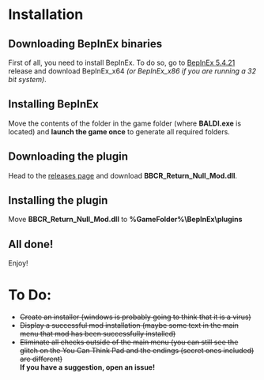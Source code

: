 # Installation

## Downloading BepInEx binaries
First of all, you need to install BepInEx. To do so, go to [BepInEx 5.4.21](https://github.com/BepInEx/BepInEx/releases/tag/v5.4.21) release and download BepInEx_x64 *(or BepInEx_x86 if you are running a 32 bit system)*.

## Installing BepInEx
Move the contents of the folder in the game folder (where **BALDI.exe** is located) and **launch the game once** to generate all required folders.

## Downloading the plugin
Head to the [releases page](https://github.com/artv15/BBCR-Return-Null-BepInEx-Mod/releases) and download **BBCR_Return_Null_Mod.dll**.

## Installing the plugin
Move **BBCR_Return_Null_Mod.dll** to **%GameFolder%\BepInEx\plugins**

## All done!
Enjoy!

# To Do:
 - ~~Create an installer (windows is probably going to think that it is a virus)~~
 - ~~Display a successful mod installation (maybe some text in the main menu that mod has been successfully installed)~~
 - ~~Eliminate all checks outside of the main menu (you can still see the glitch on the You Can Think Pad and the endings (secret ones included) are different)~~\
**If you have a suggestion, open an issue!**
